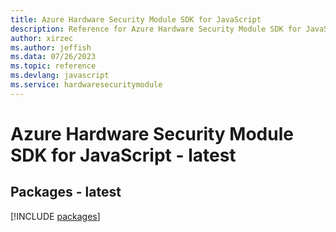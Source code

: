 ```yaml
---
title: Azure Hardware Security Module SDK for JavaScript
description: Reference for Azure Hardware Security Module SDK for JavaScript
author: xirzec
ms.author: jeffish
ms.data: 07/26/2023
ms.topic: reference
ms.devlang: javascript
ms.service: hardwaresecuritymodule
---
```

# Azure Hardware Security Module SDK for JavaScript - latest
## Packages - latest
[!INCLUDE [packages](hardware-security-module-index.md)]